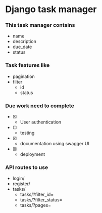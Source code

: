 # Django task manager

### This task manager contains
- name
- description
- due_date
- status

### Task features like

- pagination
- filter
  - id
  - status

### Due work need to complete

- [X] - User authentication
- [ ] - testing
- [x] - documentation using swagger UI
- [x] - deployment

### API routes to use

- login/
- register/
- tasks/
  - tasks/?filter_id=
  - tasks/?filter_status=
  - tasks/?pages=

